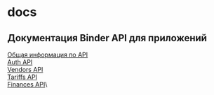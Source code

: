 # docs

## Документация Binder API для приложений

[Общая информация по API](binder_apps_api/00_common.md)\
[Auth API](binder_apps_api/01_auth_api.md)\
[Vendors API](binder_apps_api/02_vendors_api.md)\
[Tariffs API](binder_apps_api/03_tariffs_api.md)\
[Finances API](binder_apps_api/04_finances_api.md)\